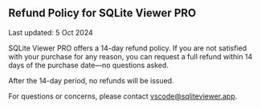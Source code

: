 ## Refund Policy for SQLite Viewer PRO

Last updated: 5 Oct 2024

SQLite Viewer PRO offers a 14-day refund policy. If you are not satisfied with your purchase for any reason, you can request a full refund within 14 days of the purchase date—no questions asked.

After the 14-day period, no refunds will be issued.

For questions or concerns, please contact vscode@sqliteviewer.app.

